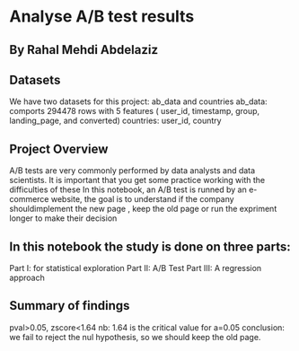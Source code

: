 # Analyse A/B test results
## By Rahal Mehdi Abdelaziz


## Datasets

We have two datasets for this project: ab_data and countries
ab_data: comports 294478 rows with 5 features ( user_id, timestamp, group, landing_page, and converted)
countries: user_id, country



## Project Overview

A/B tests are very commonly performed by data analysts and data scientists. It is important that you get some practice working with the difficulties of these
In this notebook, an A/B test is runned by an e-commerce website, the goal is to understand if the company shouldimplement the new page , keep the old page or run the expriment longer to make their decision



## In this notebook the study is done on three parts:

Part I: for statistical exploration
Part II: A/B Test
Part III: A regression approach




## Summary of findings

pval>0.05, zscore<1.64
nb: 1.64 is the critical value for  a=0.05 
conclusion: we fail to reject the nul hypothesis, so we should keep the old page.
